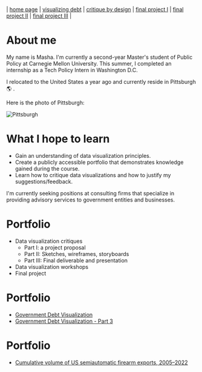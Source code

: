 | [home page](https://mashaandreieva.github.io/My-Portfolio/) | [visualizing debt](visualizing-government-debt) | [critique by design](critique-by-design) | [final project I](final-project-part-one) | [final project II](final-project-part-two) | [final project III](final-project-part-three) |

# About me 
 My name is Masha. I'm currently a second-year Master's student of Public Policy at Carnegie Mellon University. This summer, I completed an internship as a Tech Policy Intern in Washington D.C. 
    
 I relocated to the United States a year ago and currently reside in Pittsburgh :earth_americas: . 

 Here is the photo of Pittsburgh:

![Pittsburgh](https://cdn.britannica.com/74/65574-050-B1A02E0C/Downtown-Pittsburgh-Pennsylvania-Fort-Pitt-Bridge-Monongahela.jpg)

# What I hope to learn
+ Gain an understanding of data visualization principles.
+ Create a publicly accessible portfolio that demonstrates knowledge gained during the course.
+ Learn how to critique data visualizations and how to justify my suggestions/feedback.
  
I'm currently seeking positions at consulting firms that specialize in providing advisory services to government entities and businesses.

# Portfolio
  + Data visualization critiques
    * Part I: a project proposal
    * Part II: Sketches, wireframes, storyboards
    * Part III: Final deliverable and presentation
  + Data visualization workshops
  + Final project

# Portfolio
- [Government Debt Visualization](dataviz.md)
- [Government Debt Visualization - Part 3](dataviz3.md)

# Portfolio
- [Cumulative volume of US semiautomatic firearm exports, 2005–2022](critique-by-design.md)
